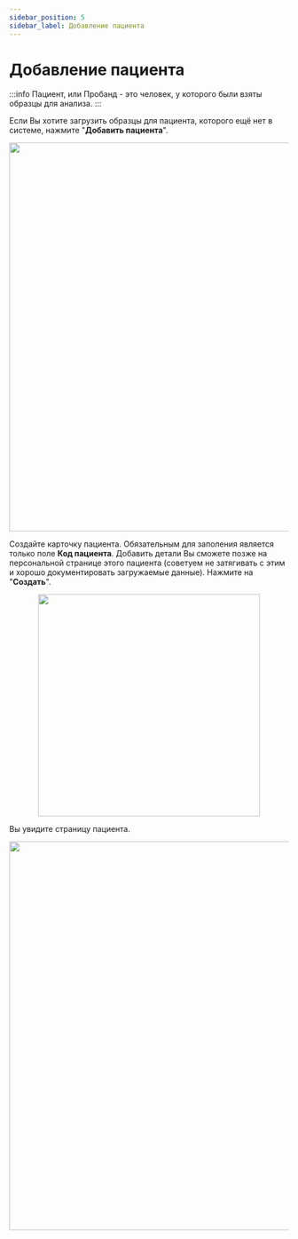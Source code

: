 ```yaml
---
sidebar_position: 5
sidebar_label: Добавление пациента
---
```


# Добавление пациента

:::info
Пациент, или Пробанд - это человек, у которого были взяты образцы для анализа.
:::

Если Вы хотите загрузить образцы для пациента, которого ещё нет в системе, нажмите "**Добавить пациента**".

<p align="center">
<img src={require('/img/rus/2-add-patient-button.png').default} width="700"/>
</p>

Создайте карточку пациента. Обязательным для заполения является только поле **Код пациента**. Добавить детали Вы сможете позже на персональной странице этого пациента (советуем не затягивать с этим и хорошо документировать загружаемые данные). Нажмите на "**Создать**".

<p align="center">
<img src={require('/img/rus/3-add-patient.png').default} height="400"/>
</p>

Вы увидите страницу пациента.

<p align="center">
<img src={require('/img/rus/3b-patient-page.png').default} width="700"/>
</p>
